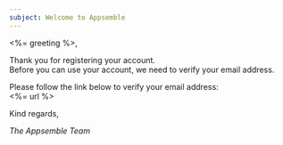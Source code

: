 ```yaml
---
subject: Welcome to Appsemble
---
```


<%= greeting %>,

Thank you for registering your account.  
Before you can use your account, we need to verify your email address.

Please follow the link below to verify your email address:  
<%= url %>

Kind regards,

_The Appsemble Team_
